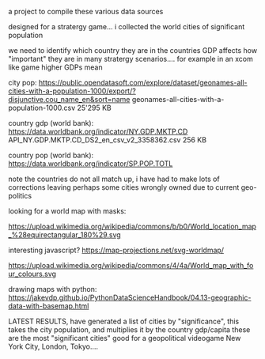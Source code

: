 

a project to compile these various data sources




designed for a stratergy game... i collected the world cities of significant population


we need to identify which country they are in
the countries GDP affects how "important" they are in many stratergy scenarios.... for example in an xcom like game higher GDPs mean 



city pop:
https://public.opendatasoft.com/explore/dataset/geonames-all-cities-with-a-population-1000/export/?disjunctive.cou_name_en&sort=name
geonames-all-cities-with-a-population-1000.csv
25'295 KB


country gdp (world bank):
https://data.worldbank.org/indicator/NY.GDP.MKTP.CD
API_NY.GDP.MKTP.CD_DS2_en_csv_v2_3358362.csv
256 KB


country pop (world bank):
https://data.worldbank.org/indicator/SP.POP.TOTL



note the countries do not all match up, i have had to make lots of corrections leaving perhaps some cities wrongly owned due to current geo-politics



looking for a world map with masks:

https://upload.wikimedia.org/wikipedia/commons/b/b0/World_location_map_%28equirectangular_180%29.svg




interesting javascript?
https://map-projections.net/svg-worldmap/






https://upload.wikimedia.org/wikipedia/commons/4/4a/World_map_with_four_colours.svg



drawing maps with python:
https://jakevdp.github.io/PythonDataScienceHandbook/04.13-geographic-data-with-basemap.html





LATEST RESULTS, have generated a list of cities by "significance", this takes the city population, and multiplies it by the country gdp/capita
these are the most "significant cities" good for a geopolitical videogame
New York City, London, Tokyo....







